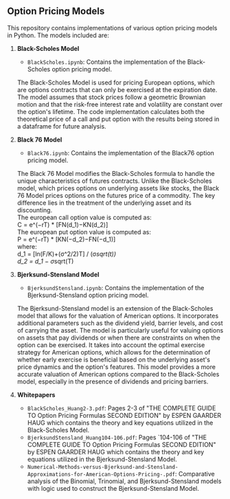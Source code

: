 ## Option Pricing Models
This repository contains implementations of various option pricing models in Python. The models included are:

1. **Black-Scholes Model**
   - `BlackScholes.ipynb`: Contains the implementation of the Black-Scholes option pricing model.

   The Black-Scholes Model is used for pricing European options, which are options contracts that can only be exercised at the expiration date. The model assumes that stock prices follow a geometric Brownian motion and that the risk-free interest rate and volatility are constant over the option's lifetime. The code implementation calculates both the theoretical price of a call and put option with the results being stored in a dataframe for future analysis.

2. **Black 76 Model**
   - `Black76.ipynb`: Contains the implementation of the Black76 option pricing model.

   The Black 76 Model modifies the Black-Scholes formula to handle the unique characteristics of futures contracts. Unlike the Black-Scholes model, which prices options on underlying assets like stocks, the Black 76 Model prices         options on the futures price of a commodity. The key difference lies in the treatment of the underlying asset and its discounting. <br/>
   The european call option value is computed as: <br/>
      C = e^(−rT) * [FN(d_1​)−KN(d_2​)] <br/>
   The european put option value is computed as: <br/>
      P = e^(−rT) * [KN(−d_2​)−FN(−d_1​)] <br/>
   where: <br/>
      d_1​ = [ln(F/K)+(σ^2/2)T​] / (σ*sqrt(t)) <br/>
      d_2 = d_1​ − σ*sqrt(T)

3. **Bjerksund-Stensland Model**
   - `BjerksundStensland.ipynb`: Contains the implementation of the Bjerksund-Stensland option pricing model.

   The Bjerksund-Stensland model is an extension of the Black-Scholes model that allows for the valuation of American options. It incorporates additional parameters such as the dividend yield, barrier levels, and cost of carrying the asset. The model is particularly useful for valuing options on assets that pay dividends or when there are constraints on when the option can be exercised. It takes into account the optimal exercise strategy for American options, which allows for the determination of whether early exercise is beneficial based on the underlying asset's price dynamics and the option's features. This model provides a more accurate valuation of American options compared to the Black-Scholes model, especially in the presence of dividends and pricing barriers.

4. **Whitepapers**
   - `BlackScholes_Huang2-3.pdf`: Pages 2-3 of "THE COMPLETE GUIDE TO Option Pricing Formulas SECOND EDITION" by ESPEN GAARDER HAUG which contains the theory and key equations utilized in the Black-Scholes Model. 
   - `BjerksundStensland_Huang104-106.pdf`: Pages `104-106 of "THE COMPLETE GUIDE TO Option Pricing Formulas SECOND EDITION" by ESPEN GAARDER HAUG which contains the theory and key equations utilized in the Bjerksund-Stensland Model.
   - `Numerical-Methods-versus-Bjerksund-and-Stensland-Approximations-for-American-Options-Pricing-.pdf`: Comparative analysis of the Binomial, Trinomial, and Bjerksund-Stensland models with logic used to construct the Bjerksund-Stensland Model.


